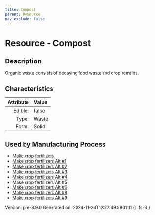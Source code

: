 ```yaml
---
title: Compost
parent: Resource
nav_exclude: false
---
```

# Resource - Compost

## Description
Organic waste consists of decaying food waste and crop remains. 

## Characteristics

| Attribute      | Value |
|--------:|:------|
|Edible:|false|
|Type:|Waste|
|Form:|Solid|
 

## Used by Manufacturing Process

- [Make crop fertilizers](../process/make-crop-fertilizers.html)
- [Make crop fertilizers Alt #1](../process/make-crop-fertilizers-alt--1.html)
- [Make crop fertilizers Alt #2](../process/make-crop-fertilizers-alt--2.html)
- [Make crop fertilizers Alt #3](../process/make-crop-fertilizers-alt--3.html)
- [Make crop fertilizers Alt #4](../process/make-crop-fertilizers-alt--4.html)
- [Make crop fertilizers Alt #5](../process/make-crop-fertilizers-alt--5.html)
- [Make crop fertilizers Alt #6](../process/make-crop-fertilizers-alt--6.html)
- [Make crop fertilizers Alt #8](../process/make-crop-fertilizers-alt--8.html)
- [Make crop fertilizers Alt #9](../process/make-crop-fertilizers-alt--9.html)


    

Version: pre-3.9.0 Generated on: 2024-11-23T12:27:49.5801111
{: .fs-3 }
